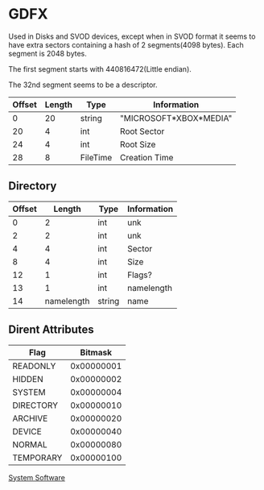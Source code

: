 # GDFX

Used in Disks and SVOD devices, except when in SVOD format it seems to
have extra sectors containing a hash of 2 segments(4098 bytes).
Each segment is 2048 bytes.

The first segment starts with 440816472(Little endian).

The 32nd segment seems to be a descriptor.

| Offset | Length | Type     | Information              |
| ------ | ------ | -------- | ------------------------ |
| 0      |     20 | string   | "MICROSOFT\*XBOX\*MEDIA" |
| 20     |      4 | int      |              Root Sector |
| 24     |      4 | int      |                Root Size |
| 28     |      8 | FileTime |            Creation Time |

## Directory

| Offset | Length     | Type   | Information |
| ------ | ---------- | ------ | ----------- |
| 0      | 2          | int    | unk         |
| 2      | 2          | int    | unk         |
| 4      | 4          | int    | Sector      |
| 8      | 4          | int    | Size        |
| 12     | 1          | int    | Flags?      |
| 13     | 1          | int    | namelength  |
| 14     | namelength | string | name        |

## Dirent Attributes

| Flag      | Bitmask    |
| --------- | ---------- |
| READONLY  | 0x00000001 |
| HIDDEN    | 0x00000002 |
| SYSTEM    | 0x00000004 |
| DIRECTORY | 0x00000010 |
| ARCHIVE   | 0x00000020 |
| DEVICE    | 0x00000040 |
| NORMAL    | 0x00000080 |
| TEMPORARY | 0x00000100 |


[System Software](System_Software)
